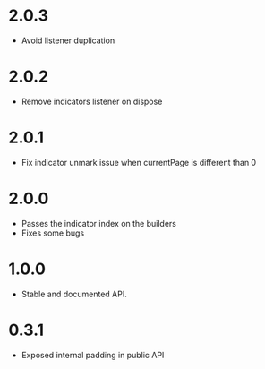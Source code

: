 # 2.0.3

- Avoid listener duplication

# 2.0.2

- Remove indicators listener on dispose

# 2.0.1

- Fix indicator unmark issue when currentPage is different than 0

# 2.0.0

- Passes the indicator index on the builders
- Fixes some bugs

# 1.0.0

- Stable and documented API.

# 0.3.1

- Exposed internal padding in public API
